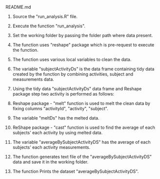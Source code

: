 README.md

1. Source the "run_analysis.R" file.

2. Execute the function "run_analysis".

3. Set the working folder by passing the folder path where data present. 

4. The function uses "reshape" package which is pre-request to execute the function. 

5. The function uses various local variables to clean the data.

6. The variable "subjectActivityDs" is the data frame containing tidy data created by the function by combining activities, subject and measurements data.

7. Using the tidy data "subjectActivityDs" data frame and Reshape package step two activity is performed as follows:

8. Reshape package - "melt" function is used to melt the clean data by fixing columns "activityId",  "activity",	"subject".

9. The variable "meltDs" has the melted data.

10. ReShape package - "cast" function is used to find the average of each subjects' each activity by using melted data.

11. The variable "averageBySubjectActivityDS" has the average of each subjects' each activity measurements.

12. The function generates text file of the "averageBySubjectActivityDS" data and save it in the working folder.

13. The function Prints the dataset "averageBySubjectActivityDS".